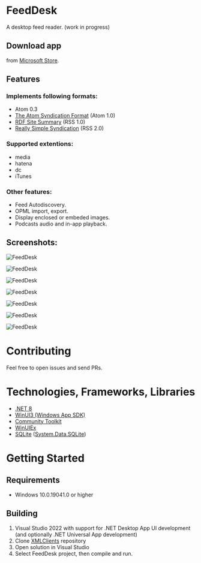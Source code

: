 # FeedDesk

A desktop feed reader. (work in progress)

## Download app
from [Microsoft Store](https://www.microsoft.com/store/apps/9PGDGKFSV6L9).

## Features
### Implements following formats:  
* Atom 0.3
* [The Atom Syndication Format](https://tools.ietf.org/html/rfc4287) (Atom 1.0)
* [RDF Site Summary](https://www.w3.org/2001/09/rdfprimer/rss.html) (RSS 1.0)
* [Really Simple Syndication](https://validator.w3.org/feed/docs/rss2.html) (RSS 2.0)

### Supported extentions:
* media
* hatena
* dc
* iTunes

### Other features:
* Feed Autodiscovery.
* OPML import, export.
* Display enclosed or embeded images.
* Podcasts audio and in-app playback.

## Screenshots:

![FeedDesk](https://github.com/torum/XMLClients/blob/master/docs/images/FeedDesk-Screenshot1-Dark.png?raw=true) 

![FeedDesk](https://github.com/torum/XMLClients/blob/master/docs/images/FeedDesk-Screenshot1-Light.png?raw=true) 

![FeedDesk](https://github.com/torum/XMLClients/blob/master/docs/images/FeedDesk-Screenshot1-Dark-Text.png?raw=true) 

![FeedDesk](https://github.com/torum/XMLClients/blob/master/docs/images/FeedDesk-Screenshot1-Dark-Podcast.png?raw=true) 

![FeedDesk](https://github.com/torum/XMLClients/blob/master/docs/images/FeedDesk-Screenshot1-Acrylic-Dark.png?raw=true) 

![FeedDesk](https://github.com/torum/XMLClients/blob/master/docs/images/FeedDesk-Screenshot1-Acrylic-Light.png?raw=true) 

![FeedDesk](https://github.com/torum/XMLClients/blob/master/docs/images/FeedDesk-Screenshot1-Light-vertical.png?raw=true) 

# Contributing
Feel free to open issues and send PRs. 

# Technologies, Frameworks, Libraries
* [.NET 8](https://github.com/dotnet/runtime)  
* [WinUI3 (Windows App SDK)](https://github.com/microsoft/WindowsAppSDK) 
* [Community Toolkit](https://github.com/CommunityToolkit) 
* [WinUIEx](https://github.com/dotMorten/WinUIEx)
* [SQLite](https://github.com/sqlite/sqlite) ([System.Data.SQLite](https://system.data.sqlite.org/index.html/doc/trunk/www/index.wiki))

# Getting Started

## Requirements
* Windows 10.0.19041.0 or higher

## Building
1. Visual Studio 2022 with support for .NET Desktop App UI development (and optionally .NET Universal App development)
2. Clone [XMLClients](https://github.com/torum/XMLClients) repository
3. Open solution in Visual Studio
4. Select FeedDesk project, then compile and run.
